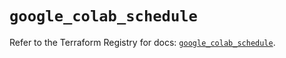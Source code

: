 # `google_colab_schedule`

Refer to the Terraform Registry for docs: [`google_colab_schedule`](https://registry.terraform.io/providers/hashicorp/google-beta/6.49.3/docs/resources/google_colab_schedule).
